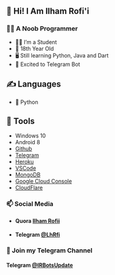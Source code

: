 ## 👋 Hi! I Am Ilham Rofi'i

### 👨‍💻 A Noob Programmer
- 👨‍🎓 I’m a Student
- 📅 18th Year Old
- 🖥️ Still learning Python, Java and Dart
- 🤖 Excited to Telegram Bot

## ✍️ Languages
- 🐍 Python

## 🔧 Tools
- Windows 10
- Android 8
- [Github](https://github.com)
- [Telegram](https://telegram.org)
- [Heroku](https://heroku.com)
- [VSCode](https://code.visualstudio.com)
- [MongoDB](https://cloud.mongodb.com)
- [Google Cloud Console](https://cloud.google.com)
- [CloudFlare](https://cloudflare.com)

### 📫 Social Media
- #### Quora [Ilham Rofii](https://id.quora.com/profile/Ilham-Rofii-3/)
- #### Telegram [@LhRfi](https://t.me/LhRfi)

### 👥 Join my Telegram Channel
#### Telegram [@IRBotsUpdate](https://t.me/IRBotsUpdate)
